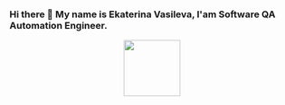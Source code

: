### Hi there 👋 My name is Ekaterina Vasileva, I'am Software QA Automation Engineer.

<!--
**EkaterinaV886/EkaterinaV886** is a ✨ _special_ ✨ repository because its `README.md` (this file) appears on your GitHub profile.

Here are some ideas to get you started:

- 🔭 I’m currently working on ...
- 🌱 I’m currently learning ...
- 👯 I’m looking to collaborate on ...
- 🤔 I’m looking for help with ...
- 💬 Ask me about ...
- 📫 How to reach me: ...
- 😄 Pronouns: ...
- ⚡ Fun fact: ...
-->
<div id="header" align="center">
  <img src="https://media.giphy.com/media/n1NLjLW22bhxUKCfyD/giphy.gif" width="100"/>
</div>
